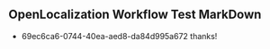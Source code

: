 ## OpenLocalization Workflow Test MarkDown
* 69ec6ca6-0744-40ea-aed8-da84d995a672 
thanks!<!--HONumber=Mar16_HO3-->
